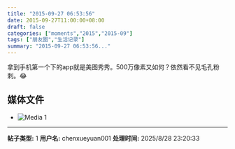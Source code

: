```yaml
---
title: "2015-09-27 06:53:56"
date: 2015-09-27T11:00:00+08:00
draft: false
categories: ["moments","2015","2015-09"]
tags: ["朋友圈","生活记录"]
summary: "2015-09-27 06:53:56..."
---
```


拿到手机第一个下的app就是美图秀秀。500万像素又如何？依然看不见毛孔粉刺。😂

## 媒体文件

- ![Media 1](/Moments/photos/2015-09-27/201509270653560.jpg)

---

**帖子类型:** 1
**用户名:** chenxueyuan001
**处理时间:** 2025/8/28 23:20:33